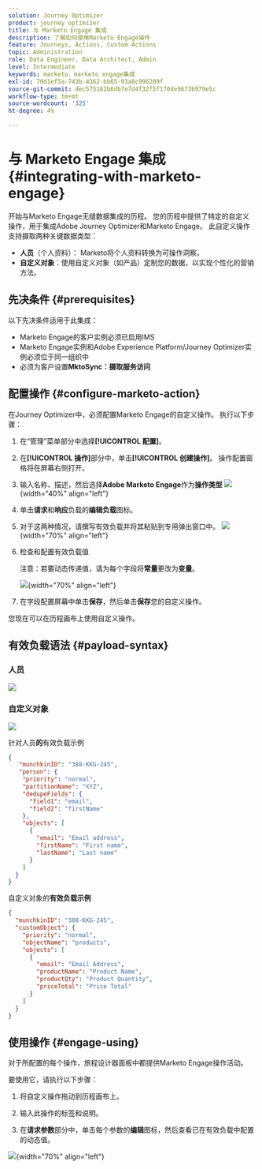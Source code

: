 ```yaml
---
solution: Journey Optimizer
product: journey optimizer
title: 与 Marketo Engage 集成
description: 了解如何使用Marketo Engage操作
feature: Journeys, Actions, Custom Actions
topic: Administration
role: Data Engineer, Data Architect, Admin
level: Intermediate
keywords: marketo、marketo engage集成
exl-id: 70d1ef5a-743b-4362-bb65-93a8c996209f
source-git-commit: dec575162b6db7e7d4f32f5f170de9673b979e5c
workflow-type: tm+mt
source-wordcount: '325'
ht-degree: 4%

---
```


# 与 Marketo Engage 集成 {#integrating-with-marketo-engage}

开始与Marketo Engage无缝数据集成的历程。 您的历程中提供了特定的自定义操作，用于集成Adobe Journey Optimizer和Marketo Engage。 此自定义操作支持摄取两种关键数据类型：

* **人员**（个人资料）： Marketo将个人资料转换为可操作洞察。
* **自定义对象**：使用自定义对象（如产品）定制您的数据，以实现个性化的营销方法。

## 先决条件 {#prerequisites}

以下先决条件适用于此集成：

* Marketo Engage的客户实例必须已启用IMS
* Marketo Engage实例和Adobe Experience Platform/Journey Optimizer实例必须位于同一组织中
* 必须为客户设置&#x200B;**MktoSync：摄取服务访问**

## 配置操作 {#configure-marketo-action}


在Journey Optimizer中，必须配置Marketo Engage的自定义操作。 执行以下步骤：

1. 在“管理”菜单部分中选择&#x200B;**[!UICONTROL 配置]**。
1. 在&#x200B;**[!UICONTROL 操作]**&#x200B;部分中，单击&#x200B;**[!UICONTROL 创建操作]**。 操作配置窗格将在屏幕右侧打开。
1. 输入名称、描述，然后选择&#x200B;**Adobe Marketo Engage**&#x200B;作为&#x200B;**操作类型**
   ![](assets/engage-customaction-creation.png){width="40%" align="left"}
1. 单击&#x200B;**请求**&#x200B;和&#x200B;**响应**&#x200B;负载的&#x200B;**编辑负载**&#x200B;图标。
1. 对于这两种情况，请撰写有效负载并将其粘贴到专用弹出窗口中。
   ![](assets/engage-customaction-payload.png){width="70%" align="left"}
1. 检查和配置有效负载值

   注意：若要动态传递值，请为每个字段将&#x200B;**常量**&#x200B;更改为&#x200B;**变量**。

   ![](assets/engage-customaction-payload-fields.png){width="70%" align="left"}

1. 在字段配置屏幕中单击&#x200B;**保存**，然后单击&#x200B;**保存**&#x200B;您的自定义操作。

您现在可以在历程画布上使用自定义操作。

## 有效负载语法 {#payload-syntax}

### 人员

![](assets/payload-person.png)

### 自定义对象

![](assets/payload-customobject.png)


针对人员&#x200B;**的**&#x200B;有效负载示例

```json
{
   "munchkinID": "388-KKG-245",  
   "person": {
    "priority": "normal",
    "partitionName": "XYZ",
    "dedupeFields": {
      "field1": "email",
      "field2": "firstName"
    },
    "objects": [
      {
        "email": "Email address",
        "firstName": "First name",
        "lastName": "Last name"
      }
    ]
  }
}
```

自定义对象的&#x200B;**有效负载示例**

```json
{
  "munchkinID": "388-KKG-245", 
  "customObject": {
    "priority": "normal",
    "objectName": "products",
    "objects": [
      {
        "email": "Email Address",
        "productName": "Product Name",
        "productQty": "Product Quantity",
        "priceTotal": "Price Total"
      }
    ]
  }
}
```


## 使用操作 {#engage-using}

对于所配置的每个操作，旅程设计器面板中都提供Marketo Engage操作活动。

要使用它，请执行以下步骤：

1. 将自定义操作拖动到历程画布上。

1. 输入此操作的标签和说明。

1. 在&#x200B;**请求参数**&#x200B;部分中，单击每个参数的&#x200B;**编辑**&#x200B;图标，然后查看已在有效负载中配置的动态值。

![](assets/engage-use-canvas.png){width="70%" align="left"}
